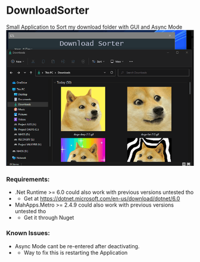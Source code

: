 # DownloadSorter
Small Application to Sort my download folder with GUI and Async Mode
<img src="DownloadSorter.gif" />

### Requirements:
* .Net Runtime >= 6.0 could also work with previous versions untested tho
* * Get at https://dotnet.microsoft.com/en-us/download/dotnet/6.0
* MahApps.Metro >= 2.4.9 could also work with previous versions untested tho
* * Get it through Nuget

### Known Issues:
* Async Mode cant be re-entered after deactivating.
* * Way to fix this is restarting the Application
